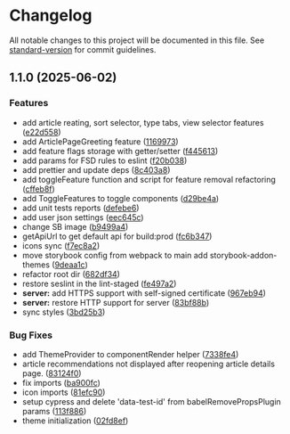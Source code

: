 # Changelog

All notable changes to this project will be documented in this file. See [standard-version](https://github.com/conventional-changelog/standard-version) for commit guidelines.

## 1.1.0 (2025-06-02)


### Features

* add article reating, sort selector, type tabs, view selector features ([e22d558](https://github.com/Gapotchenko-Yakov/react-production/commit/e22d558aa84cfb5fe69beab7ffe92cadc725dce2))
* add ArticlePageGreeting feature ([1169973](https://github.com/Gapotchenko-Yakov/react-production/commit/1169973110c45f4a544137d3e79b7e5f3aa547dc))
* add feature flags storage with getter/setter ([f445613](https://github.com/Gapotchenko-Yakov/react-production/commit/f445613eb7006ab7d6c4082e6a9b3c14650484a0))
* add params for FSD rules to eslint ([f20b038](https://github.com/Gapotchenko-Yakov/react-production/commit/f20b03880c4ed67c0247651b70e5601aae40adb0))
* add prettier and update deps ([8c403a8](https://github.com/Gapotchenko-Yakov/react-production/commit/8c403a819e4ab5dfbe1c88bc84638e6c16a71485))
* add toggleFeature function and script for feature removal refactoring ([cffeb8f](https://github.com/Gapotchenko-Yakov/react-production/commit/cffeb8fd585273c5739a0843cbc7aead87d82d78))
* add ToggleFeatures to toggle components ([d29be4a](https://github.com/Gapotchenko-Yakov/react-production/commit/d29be4af1a609ee5fdd020372d067e05f452c9f4))
* add unit tests reports ([defebe6](https://github.com/Gapotchenko-Yakov/react-production/commit/defebe6467710f9f8f5fa57b035bec9e46fa9b14))
* add user json settings ([eec645c](https://github.com/Gapotchenko-Yakov/react-production/commit/eec645c71265cae7e823ac5fe4773ef843882e81))
* change SB image ([b9499a4](https://github.com/Gapotchenko-Yakov/react-production/commit/b9499a40328dc4eec3283cb2902817d3fc6f8259))
* getApiUrl to get default api for build:prod ([fc6b347](https://github.com/Gapotchenko-Yakov/react-production/commit/fc6b34719927d14402f6a93bdb8adc655ce2d6ba))
* icons sync ([f7ec8a2](https://github.com/Gapotchenko-Yakov/react-production/commit/f7ec8a2073f161af223a67cfc166a0d92a6ae449))
* move storybook config from webpack to main add storybook-addon-themes ([9deaa1c](https://github.com/Gapotchenko-Yakov/react-production/commit/9deaa1cecb13f941a5137fc0999afac2f532a6c3))
* refactor root dir ([682df34](https://github.com/Gapotchenko-Yakov/react-production/commit/682df34086864944866b9c18bc44d9604eed44d9))
* restore seslint in the lint-staged ([fe497a2](https://github.com/Gapotchenko-Yakov/react-production/commit/fe497a25d30880759b6235a360f6c4d7de76cc68))
* **server:** add HTTPS support with self-signed certificate ([967eb94](https://github.com/Gapotchenko-Yakov/react-production/commit/967eb94d6d33814fff176972eaf8c113e06cce38))
* **server:** restore HTTP support for server ([83bf88b](https://github.com/Gapotchenko-Yakov/react-production/commit/83bf88bc19cd9e8a515d151c0f0d4383ff22ecce))
* sync styles ([3bd25b3](https://github.com/Gapotchenko-Yakov/react-production/commit/3bd25b3560bb0ba861bb65fce0cc0943b7c5248a))


### Bug Fixes

* add ThemeProvider to componentRender helper ([7338fe4](https://github.com/Gapotchenko-Yakov/react-production/commit/7338fe4c8b3d0e7c9b3bb28883a4fc504172079f))
* article recommendations not displayed after reopening article details page. ([83124f0](https://github.com/Gapotchenko-Yakov/react-production/commit/83124f0c825c69cd345a29b6933da0d4ce77efd5))
* fix imports ([ba900fc](https://github.com/Gapotchenko-Yakov/react-production/commit/ba900fc9737e3531dfbe2c9444c38b11f08e8a27))
* icon imports ([81efc90](https://github.com/Gapotchenko-Yakov/react-production/commit/81efc90e6b4315be3977d5b397a27f76306985cd))
* setup cypress and delete 'data-test-id' from babelRemovePropsPlugin params ([113f886](https://github.com/Gapotchenko-Yakov/react-production/commit/113f886b655ea42af042460ac9b39752c7be3f03))
* theme initialization ([02fd8ef](https://github.com/Gapotchenko-Yakov/react-production/commit/02fd8efb73a1fe265d7c452faa60adf23d40a495))
